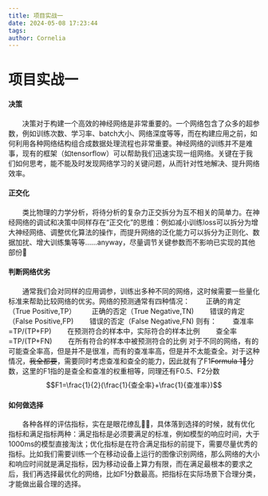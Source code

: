 ```yaml
---
title: 项目实战一
date: 2024-05-08 17:23:44
tags:
author: Cornelia
---
```

 # 项目实战一

#### 决策
&emsp;&emsp;决策对于构建一个高效的神经网络是非常重要的。一个网络包含了众多的超参数，例如训练次数、学习率、batch大小、网络深度等等，而在构建应用之前，如何利用各种网络结构组合成数据处理流程也非常重要。神经网络的训练并不是难事，现有的框架（如tensorflow）可以帮助我们迅速实现一组网络。关键在于我们如何思考，能不能及时发现网络学习的关键问题，从而针对性地解决、提升网络效率。

#### 正交化
&emsp;&emsp;类比物理的力学分析，将待分析的复杂力正交拆分为互不相关的简单力。在神经网络的调试和决策中同样存在“正交化”的思维：例如减小训练loss可以拆分为增大神经网络、调整优化算法的操作，而提升网络的泛化能力可以拆分为正则化、数据加扰、增大训练集等等……anyway，尽量调节关键参数而不影响已实现的其他部份🤔

#### 判断网络优劣
&emsp;&emsp;通常我们会对同样的应用调参，训练出多种不同的网络，这时候需要一些量化标准来帮助比较网络的优劣。网络的预测通常有四种情况：
&emsp;&emsp;正确的肯定（True Positive,TP）
&emsp;&emsp;正确的否定（True Negative,TN)
&emsp;&emsp;错误的肯定（False Positive,FP)
&emsp;&emsp;错误的否定（False Negative,FN)
则有：
&emsp;&emsp;查准率=TP/(TP+FP)
&emsp;&emsp;在预测符合的样本中，实际符合的样本比例
&emsp;&emsp;查全率=TP/(TP+FN)
&emsp;&emsp;在所有符合的样本中被预测符合的比例
对于不同的网络，有的可能查全率高，但是并不是很准，而有的查准率高，但是并不太能查全。对于这种情况，~~我全都要~~，需要同时考虑查准和查全的能力，因此就有了F1~~Formula 1🤪~~分数，这里的F1指的是查全和查准的权重相等，同理还有F0.5、F2分数
$$F1=\frac{1}{2}(\frac{1}{查全率}+\frac{1}{查准率})$$

#### 如何做选择
&emsp;&emsp;各种各样的评估指标，实在是眼花缭乱😵‍💫，具体落到选择的时候，就有优化指标和满足指标两种：满足指标是必须要满足的标准，例如模型的响应时间，大于1000ms的模型直接淘汰；优化指标是在符合满足指标的前提下，需要尽量优秀的指标。比如我们需要训练一个在移动设备上运行的图像识别网络，那么网络的大小和响应时间就是满足指标，因为移动设备上算力有限，而在满足最根本的要求之后，我们再选择最优化的网络，比如F1分数最高。把指标在实际场景下合理分类，才能做出最合理的选择。
